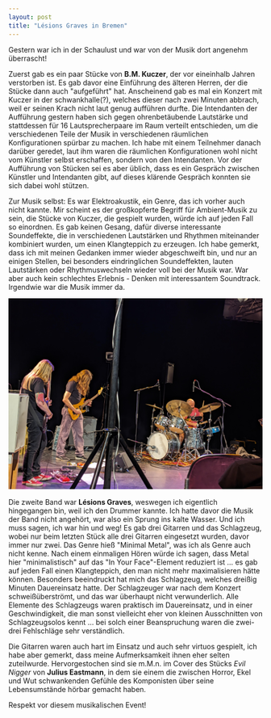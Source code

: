 ```yaml
---
layout: post
title: "Lésions Graves in Bremen"
---
```


Gestern war ich in der Schaulust und war von der Musik dort angenehm überrascht!

Zuerst gab es ein paar Stücke von **B.M. Kuczer**, der vor eineinhalb Jahren verstorben ist. Es gab davor eine Einführung des älteren Herren, der die Stücke dann auch "aufgeführt" hat. Anscheinend gab es mal ein Konzert mit Kuczer in der schwankhalle(?), welches dieser nach zwei Minuten abbrach, weil er seinen Krach nicht laut genug aufführen durfte. Die Intendanten der Aufführung gestern haben sich gegen ohrenbetäubende Lautstärke und stattdessen für 16 Lautsprecherpaare im Raum verteilt entschieden, um die verschiedenen Teile der Musik in verschiedenen räumlichen Konfigurationen spürbar zu machen. Ich habe mit einem Teilnehmer danach darüber geredet, laut ihm waren die räumlichen Konfigurationen wohl nicht vom Künstler selbst erschaffen, sondern von den Intendanten. Vor der Aufführung von Stücken sei es aber üblich, dass es ein Gespräch zwischen Künstler und Intendanten gibt, auf dieses klärende Gespräch konnten sie sich dabei wohl stützen.

Zur Musik selbst: Es war Elektroakustik, ein Genre, das ich vorher auch nicht kannte. Mir scheint es der großkopferte Begriff für Ambient-Musik zu sein, die Stücke von Kuczer, die gespielt wurden, würde ich auf jeden Fall so einordnen. Es gab keinen Gesang, dafür diverse interessante Soundeffekte, die in verschiedenen Lautstärken und Rhythmen miteinander kombiniert wurden, um einen Klangteppich zu erzeugen. Ich habe gemerkt, dass ich mit meinen Gedanken immer wieder abgeschweift bin, und nur an einigen Stellen, bei besonders eindringlichen Soundeffekten, lauten Lautstärken oder Rhythmuswechseln wieder voll bei der Musik war. War aber auch kein schlechtes Erlebnis - Denken mit interessantem Soundtrack. Irgendwie war die Musik immer da.

![Lésions Graves](/images/2024-10-19-lesions-graves/lesions-graves.jpeg)

Die zweite Band war **Lésions Graves**, weswegen ich eigentlich hingegangen bin, weil ich den Drummer kannte. Ich hatte davor die Musik der Band nicht angehört, war also ein Sprung ins kalte Wasser. Und ich muss sagen, ich war hin und weg! Es gab drei Gitarren und das Schlagzeug, wobei nur beim letzten Stück alle drei Gitarren eingesetzt wurden, davor immer nur zwei. Das Genre hieß "Minimal Metal", was ich als Genre auch nicht kenne. Nach einem einmaligen Hören würde ich sagen, dass Metal hier "minimalistisch" auf das "In Your Face"-Element reduziert ist … es gab auf jeden Fall einen Klangteppich, den man nicht mehr maximalisieren hätte können. Besonders beeindruckt hat mich das Schlagzeug, welches dreißig Minuten Dauereinsatz hatte. Der Schlagzeuger war nach dem Konzert schweißüberströmt, und das war überhaupt nicht verwunderlich. Alle Elemente des Schlagzeugs waren praktisch im Dauereinsatz, und in einer Geschwindigkeit, die man sonst vielleicht eher von kleinen Ausschnitten von Schlagzeugsolos kennt … bei solch einer Beanspruchung waren die zwei-drei Fehlschläge sehr verständlich.

Die Gitarren waren auch hart im Einsatz und auch sehr virtuos gespielt, ich habe aber gemerkt, dass meine Aufmerksamkeit ihnen eher selten zuteilwurde. Hervorgestochen sind sie m.M.n. im Cover des Stücks *Evil Nigger* von **Julius Eastmann**, in dem sie einem die zwischen Horror, Ekel und Wut schwankenden Gefühle des Komponisten über seine Lebensumstände hörbar gemacht haben.

Respekt vor diesem musikalischen Event!